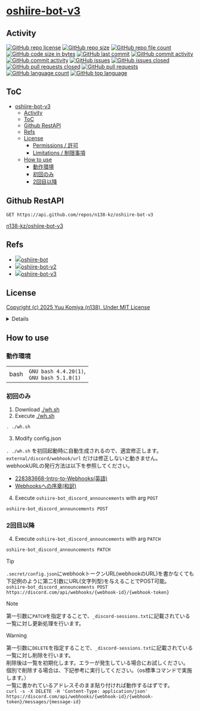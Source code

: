 # [oshiire-bot-v3](https://github.com/n138-kz/oshiire-bot-v3)

## Activity

[![GitHub repo license](https://img.shields.io/github/license/n138-kz/oshiire-bot-v3)](/LICENSE)
[![GitHub repo size](https://img.shields.io/github/repo-size/n138-kz/oshiire-bot-v3)](/../../)
[![GitHub repo file count](https://img.shields.io/github/directory-file-count/n138-kz/oshiire-bot-v3)](/../../)
[![GitHub code size in bytes](https://img.shields.io/github/languages/code-size/n138-kz/oshiire-bot-v3)](/../../)
[![GitHub last commit](https://img.shields.io/github/last-commit/n138-kz/oshiire-bot-v3)](/../../commits)
[![GitHub commit activity](https://img.shields.io/github/commit-activity/w/n138-kz/oshiire-bot-v3)](/../../commits)
[![GitHub commit activity](https://img.shields.io/github/commit-activity/t/n138-kz/oshiire-bot-v3)](/../../commits)
[![GitHub issues](https://img.shields.io/github/issues/n138-kz/oshiire-bot-v3)](/../../issues)
[![GitHub issues closed](https://img.shields.io/github/issues-closed/n138-kz/oshiire-bot-v3)](/../../issues)
[![GitHub pull requests closed](https://img.shields.io/github/issues-pr-closed/n138-kz/oshiire-bot-v3)](/../../pulls)
[![GitHub pull requests](https://img.shields.io/github/issues-pr/n138-kz/oshiire-bot-v3)](/../../pulls)
[![GitHub language count](https://img.shields.io/github/languages/count/n138-kz/oshiire-bot-v3)](/../../)
[![GitHub top language](https://img.shields.io/github/languages/top/n138-kz/oshiire-bot-v3)](/../../)

## ToC
- [oshiire-bot-v3](#oshiire-bot-v3)
  - [Activity](#activity)
  - [ToC](#toc)
  - [Github RestAPI](#github-restapi)
  - [Refs](#refs)
  - [License](#license)
    - [Permissions / 許可](#permissions--許可)
    - [Limitations / 制限事項](#limitations--制限事項)
  - [How to use](#how-to-use)
    - [動作環境](#動作環境)
    - [初回のみ](#初回のみ)
    - [2回目以降](#2回目以降)

## Github RestAPI

```http
GET https://api.github.com/repos/n138-kz/oshiire-bot-v3
```

[n138-kz/oshiire-bot-v3](https://api.github.com/repos/n138-kz/oshiire-bot-v3)
  
## Refs

- [![](https://www.google.com/s2/favicons?size=64&domain=https://github.com)oshiire-bot](https://github.com/n138-kz/oshiire-bot/)
- [![](https://www.google.com/s2/favicons?size=64&domain=https://github.com)oshiire-bot-v2](https://github.com/n138-kz/oshiire-bot-v2/)
- [![](https://www.google.com/s2/favicons?size=64&domain=https://github.com)oshiire-bot-v3](https://github.com/n138-kz/oshiire-bot-v3/)

## License

[Copyright (c) 2025 Yuu Komiya (n138), Under MIT License](LICENSE)  

<details>

[MIT_License | wikipedia](https://ja.wikipedia.org/wiki/MIT_License)

[The MIT License](https://opensource.org/license/mit/)
> [n138-kz/*](./) is licensed under the `MIT License`.  
>
> Permission is hereby granted, free of charge, to any person obtaining a copy of this software and associated documentation files (the “Software”), to deal in the Software without restriction, including without limitation the rights to use, copy, modify, merge, publish, distribute, sublicense, and/or sell copies of the Software, and to permit persons to whom the Software is furnished to do so, subject to the following conditions:
>
> `Copyright <YEAR> <COPYRIGHT HOLDER>`
> 
> The above copyright notice and this permission notice shall be included in all copies or substantial portions of the Software.
> 
> THE SOFTWARE IS PROVIDED “AS IS”, WITHOUT WARRANTY OF ANY KIND, EXPRESS OR IMPLIED, INCLUDING BUT NOT LIMITED TO THE WARRANTIES OF MERCHANTABILITY, FITNESS FOR A PARTICULAR PURPOSE AND NONINFRINGEMENT. IN NO EVENT SHALL THE AUTHORS OR COPYRIGHT HOLDERS BE LIABLE FOR ANY CLAIM, DAMAGES OR OTHER LIABILITY, WHETHER IN AN ACTION OF CONTRACT, TORT OR OTHERWISE, ARISING FROM, OUT OF OR IN CONNECTION WITH THE SOFTWARE OR THE USE OR OTHER DEALINGS IN THE SOFTWARE.

[The MIT License](https://opensource.org/license/mit/)
> [n138-kz/*](./) は、MIT ライセンスに基づいてライセンスされています。  
> 以下に定める条件に従い、本ソフトウェアおよび関連文書のファイル（以下「ソフトウェア」）の複製を取得するすべての人に対し、ソフトウェアを無制限に扱うことを無償で許可します。これには、ソフトウェアの複製を使用、複写、変更、結合、掲載、頒布、サブライセンス、および/または販売する権利、およびソフトウェアを提供する相手に同じことを許可する権利も無制限に含まれます。  
>
> `Copyright (c) <著作権発生年> <著作権保持者名>`
> 
> 上記の著作権表示および本許諾表示を、ソフトウェアのすべての複製または重要な部分に記載するものとします。
>
> ソフトウェアは「現状のまま」で、明示であるか暗黙であるかを問わず、何らの保証もなく提供されます。ここでいう保証とは、商品性、特定の目的への適合性、および権利非侵害についての保証も含みますが、それに限定されるものではありません。
> 作者または著作権者は、契約行為、不法行為、またはそれ以外であろうと、ソフトウェアに起因または関連し、あるいはソフトウェアの使用またはその他の扱いによって生じる一切の請求、損害、その他の義務について何らの責任も負わないものとします。

### Permissions / 許可
- Commercial use / 商用利用
- Modification / 改変
- Distribution / 再配布
- Private use / 私的使用 

### Limitations / 制限事項
- Liability / 発生した問題に責任を負わない
- Warranty / 無保証

</details>

## How to use

### 動作環境

|||
|:-:|:-|
|bash|`GNU bash 4.4.20(1)`,<br />`GNU bash 5.1.8(1)`|

### 初回のみ

1. Download [./wh.sh](/wh.sh)
2. Execute [./wh.sh](/wh.sh)

```sh
. ./wh.sh
```

3. Modify config.json

`. ./wh.sh` を初回起動時に自動生成されるので、適宜修正します。  
`external/discord/webhook/url` だけは修正しないと動きません。  
webhookURLの発行方法は以下を参照してください。  

- [228383668-Intro-to-Webhooks(英語)](https://support.discord.com/hc/en-us/articles/228383668-Intro-to-Webhooks)
- [Webhooksへの序章(和訳)](https://support.discord.com/hc/ja/articles/228383668-Intro-to-Webhooks)

4. Execute `oshiire-bot_discord_announcements` with arg `POST`

```sh
oshiire-bot_discord_announcements POST
```

### 2回目以降

4. Execute `oshiire-bot_discord_announcements` with arg `PATCH`

```sh
oshiire-bot_discord_announcements PATCH
```

> [!TIP]
> `.secret/config.json`にwebhookトークンURL(webhookのURL)を書かなくても  
> 下記例のように第二引数にURL(文字列型)を与えることでPOST可能。  
> `oshiire-bot_discord_announcements POST https://discord.com/api/webhooks/{webhook-id}/{webhook-token}`  

> [!NOTE]
> 第一引数に`PATCH`を指定することで、`_discord-sessions.txt`に記載されている一覧に対し更新処理を行います。  

> [!WARNING]
> 第一引数に`DELETE`を指定することで、`_discord-sessions.txt`に記載されている一覧に対し削除を行います。  
> 削除後は一覧を初期化します。エラーが発生している場合にお試しください。  
> 個別で削除する場合は、下記参考に実行してください。（os標準コマンドで実施します。）  
> 一覧に書かれているアドレスそのまま貼り付ければ動作するはずです。  
> `curl -s -X DELETE -H 'Content-Type: application/json' https://discord.com/api/webhooks/{webhook-id}/{webhook-token}/messages/{message-id}`
